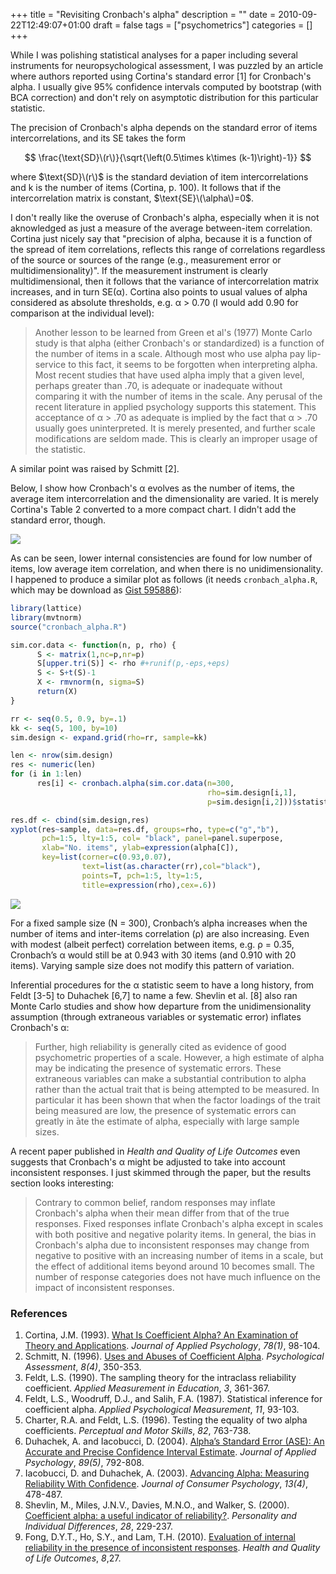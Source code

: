+++
title = "Revisiting Cronbach's alpha"
description = ""
date = 2010-09-22T12:49:07+01:00
draft = false
tags = ["psychometrics"]
categories = []
+++

While I was polishing statistical analyses for a paper including several instruments for neuropsychological assessment, I was puzzled by an article where authors reported using Cortina's standard error [1] for Cronbach's alpha. I usually give 95% confidence intervals computed by bootstrap (with BCA correction) and don't rely on asymptotic distribution for this particular statistic.

The precision of Cronbach's alpha depends on the standard error of items intercorrelations, and its SE takes the form

$$ \frac{\text{SD}\(r\)}{\sqrt{\left(0.5\times k\times (k-1)\right)-1}} $$

where $\text{SD}\(r\)$ is the standard deviation of item intercorrelations and k is the number of items (Cortina, p. 100). It follows that if the intercorrelation matrix is constant, $\text{SE}\(\alpha\)=0$.

I don't really like the overuse of Cronbach's alpha, especially when it is not aknowledged as just a measure of the average between-item correlation. Cortina just nicely say that "precision of alpha, because it is a function of the spread of item correlations, reflects this range of correlations regardless of the source or sources of the range (e.g., measurement error or multidimensionality)". If the measurement instrument is clearly multidimensional, then it follows that the variance of intercorrelation matrix increases, and in turn SE(α). Cortina also points to usual values of alpha considered as absolute thresholds, e.g. α > 0.70 (I would add 0.90 for comparison at the individual level):

> Another lesson to be learned from Green et al's (1977) Monte Carlo study is that alpha (either Cronbach's or standardized) is a function of the number of items in a scale. Although most who use alpha pay lip-service to this fact, it seems to be forgotten when interpreting alpha. Most recent studies that have used alpha imply that a given level, perhaps greater than .70, is adequate or inadequate without comparing it with the number of items in the scale. Any perusal of the recent literature in applied psychology supports this statement. This acceptance of α > .70 as adequate is implied by the fact that α > .70 usually goes uninterpreted. It is merely presented, and further scale modifications are seldom made. This is clearly an improper usage of the statistic.

A similar point was raised by Schmitt [2].

Below, I show how Cronbach's α evolves as the number of items, the average item intercorrelation and the dimensionality are varied. It is merely Cortina's Table 2 converted to a more compact chart. I didn't add the standard error, though.

![](/img/20100924210640.png)

As can be seen, lower internal consistencies are found for low number of items, low average item correlation, and when there is no unidimensionality. I happened to produce a similar plot as follows (it needs <i class="fa fa-file-code-o fa-1x"></i> `cronbach_alpha.R`, which may be download as [Gist 595886](http://gist.github.com/595886)):

```r
library(lattice)
library(mvtnorm)
source("cronbach_alpha.R")

sim.cor.data <- function(n, p, rho) {
	  S <- matrix(1,nc=p,nr=p)
	  S[upper.tri(S)] <- rho #+runif(p,-eps,+eps)
	  S <- S+t(S)-1
	  X <- rmvnorm(n, sigma=S)
	  return(X)
}

rr <- seq(0.5, 0.9, by=.1)
kk <- seq(5, 100, by=10)
sim.design <- expand.grid(rho=rr, sample=kk)

len <- nrow(sim.design)
res <- numeric(len)
for (i in 1:len)
	  res[i] <- cronbach.alpha(sim.cor.data(n=300, 
                                            rho=sim.design[i,1],
	                                        p=sim.design[i,2]))$statistic

res.df <- cbind(sim.design,res)
xyplot(res~sample, data=res.df, groups=rho, type=c("g","b"),
       pch=1:5, lty=1:5, col= "black", panel=panel.superpose,
       xlab="No. items", ylab=expression(alpha[C]),
       key=list(corner=c(0.93,0.07), 
                text=list(as.character(rr),col="black"),
	            points=T, pch=1:5, lty=1:5, 
                title=expression(rho),cex=.6))
```

![](/img/20100924212401.png)

For a fixed sample size (N = 300), Cronbach’s alpha increases when the number of items and inter-items correlation (ρ) are also increasing. Even with modest (albeit perfect) correlation between items, e.g. ρ = 0.35, Cronbach’s α would still be at 0.943 with 30 items (and 0.910 with 20 items). Varying sample size does not modify this pattern of variation.

Inferential procedures for the α statistic seem to have a long history, from Feldt [3-5] to Duhachek [6,7] to name a few. Shevlin et al. [8] also ran Monte Carlo studies and show how departure from the unidimensionality assumption (through extraneous variables or systematic error) inflates Cronbach's α:

> Further, high reliability is generally cited as evidence of good psychometric properties of a scale. However, a high estimate of alpha may be indicating the presence of systematic errors. These extraneous variables can make a substantial contribution to alpha rather than the actual trait that is being attempted to be measured. In particular it has been shown that when the factor loadings of the trait being measured are low, the presence of systematic errors can greatly in ̄ate the estimate of alpha, especially with large sample sizes.

A recent paper published in *Health and Quality of Life Outcomes* even suggests that Cronbach's α might be adjusted to take into account inconsistent responses. I just skimmed through the paper, but the results section looks interesting:

> Contrary to common belief, random responses may inflate Cronbach's alpha when their mean differ from that of the true responses. Fixed responses inflate Cronbach's alpha except in scales with both positive and negative polarity items. In general, the bias in Cronbach's alpha due to inconsistent responses may change from negative to positive with an increasing number of items in a scale, but the effect of additional items beyond around 10 becomes small. The number of response categories does not have much influence on the impact of inconsistent responses.

### References

1. Cortina, J.M. (1993). <i class="fa fa-file-pdf-o fa-1x"></i> [What Is Coefficient Alpha? An Examination of Theory and Applications](http://psychweb.psy.umt.edu/denis/datadecision/front/cortina*alpha.pdf). *Journal of Applied Psychology*, *78(1)*, 98-104.
2. Schmitt, N. (1996). <i class="fa fa-file-pdf-o fa-1x"></i> [Uses and Abuses of Coefficient Alpha](http://socrates.berkeley.edu/~maccoun/PP279*Schmitt.pdf). *Psychological Assessment*, *8(4)*, 350-353.
3. Feldt, L.S. (1990). The sampling theory for the intraclass reliability coefficient. *Applied Measurement in Education*, *3*, 361-367.
4. Feldt, L.S., Woodruff, D.J., and Salih, F.A. (1987). Statistical inference for coefficient alpha. *Applied Psychological Measurement*, *11*, 93-103.
5. Charter, R.A. and Feldt, L.S. (1996). Testing the equality of two alpha coefficients. *Perceptual and Motor Skills*, *82*, 763-738.
6. Duhachek, A. and Iacobucci, D. (2004). <i class="fa fa-file-pdf-o fa-1x"></i> [Alpha’s Standard Error (ASE): An Accurate and Precise Confidence Interval Estimate](http://marketing.wharton.upenn.edu/ideas/pdf/Iacobucci/methodological/jap-alpha-wadam-in-jap.pdf). *Journal of Applied Psychology*, *89(5)*, 792-808.
7. Iacobucci, D. and Duhachek, A. (2003). <i class="fa fa-file-pdf-o fa-1x"></i> [Advancing Alpha: Measuring Reliability With Confidence](http://www.owen.vanderbilt.edu/vanderbilt/data/research/2190full.pdf). *Journal of Consumer Psychology*, *13(4)*, 478-487.
8. Shevlin, M., Miles, J.N.V., Davies, M.N.O., and Walker, S. (2000). <i class="fa fa-file-pdf-o fa-1x"></i> [Coefficient alpha: a useful indicator of reliability?](http://www.jeremymiles.co.uk/mestuff/publications/p6.pdf). *Personality and Individual Differences*, *28*, 229-237.
9. Fong, D.Y.T., Ho, S.Y., and Lam, T.H. (2010). [Evaluation of internal reliability in the presence of inconsistent responses](http://www.hqlo.com/content/8/1/27). *Health and Quality of Life Outcomes*, *8*,27.
